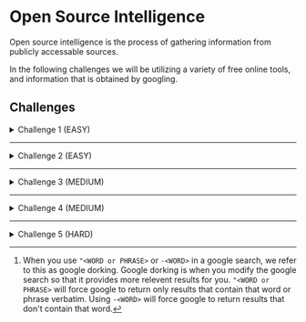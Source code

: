 # Open Source Intelligence
Open source intelligence is the process of gathering information from publicly accessable sources.  

In the following challenges we will be utilizing a variety of free online tools, and information that is obtained by googling.

## Challenges

<details>
<summary> Challenge 1 (EASY)</summary>

<br>

**Based on the following image, can you identify the following bits of information:**
   + [ ] Where was this image shot?</label>
   + [ ] What is the name of the series this image was from?
   + [ ] What is the name of the episode this image was from?
![image](https://github.com/Purdue-Fort-Wayne-ACM/CTF-Training-Spring-2024/assets/84486562/16669296-747e-4d93-b1f4-84b85d1e9d30)

  <details>
    <Summary>Walkthrough</Summary>

  > How would we be able to get a location from a screengrab? In this section we discuss a fairly simple way to do just that!
>  
  > How we would typically go about solving this type of question, is to first start by reverse image searching. Most search engines will have an option when right clicking an image to do a reverse image search. This is essentially like googling, but instead of words you are googling with images. For instance in chrome you can right click on an image and select the `Search Image with Google` to open a side pane. This side pane will have the results of your image search in them and will link to external sites.
>   
  > In our case, as this image is from a TV show (we can tell this both by the question and the way that the image is composed), we will likely get a lot of hits. From there, once we get the episode number and series name (it should be one of the first results), we can use the google search `Where was <SERIES NAME> filmed` and get all of the required information.

  </details>

  <details>
    <Summary>Answers</Summary>

  > 1. Where was this image shot? **_Portmeirion, Wales_**
>
  > 2. What is the name of the series this image was from? **_The Prisoner (1968)_**
>      
  > 3. What is the name of the episode this image was from? **_Free for All (S1 E4)_**
  </details>

</details>

---

<details>
<summary>Challenge 2 (EASY)</Summary>

<br>

**Using the following image please tell us the following information:**  
   + [ ] What were the camera settings used for this image?
   + [ ] What city is in the image?
   + [ ] What is the name of the building that is directly in front of the camera?
   + [ ] What is the name of the bridge that the photo was taken on?
      
![image](https://github.com/Purdue-Fort-Wayne-ACM/CTF-Training-Spring-2024/blob/main/assets/_MG_9319%20copy.jpg)
Image by Neal Birchfield, Image used with permission. [Download Image](https://github.com/Purdue-Fort-Wayne-ACM/CTF-Training-Spring-2024/blob/main/assets/_MG_9319%20copy.jpg)  

<details>
<summary>Walkthrough</summary>

> Let's start with the camera settings. When you take a picture, the phone or camera will save a little bit of information about the image in addition to the picture taken. This 'metadata' as we call it stores settings such as lens, aperture (how much light was let in), shutter speed (how long the shutter was open for), and more. There are plenty of free metadata viewers online.
>
> After finding the viewing the metadata, we found the camera settings, but unfortunately not the location of the image. We can try reverse image search to see if there are any hits. In doing this, we can see that there are two possible hits, one on a photo site and one on an instagram post. Both were taken in the same city, but can we get down to the bridge. The instagram post could help us with that. It was taken by Cloudgate (aka the 'Chicago Bean'). On google maps, it shows that there are only two bridges anywhere near the bean, one to the east and one to the south. The one to the east doesn't seem to fit, so it must be the one to the south! We can then check what building the bridge is connecting.

</details>

<details>
<summary>Answers</Summary>

1. What were the camera settings used for this image?

    ```txt    
    Camera Brand: Canon
    Camera Model: Canon EOS Rebel T6
    Lens Size: 39 mm
    Aperture: f/7.1
    Shutter Speed: 1/100 sec
    ISO: 100
    ```

2. What city is in the image? **_Chicago_**
3. What is the name of the building that is directly in front of the camera? **_The Art Institute of Chicago_**
4. What is the name of the bridge that the photo was taken on? **_Nichols Bridgeway_**

</details>
</details>

---

<details>
<summary>Challenge 3 (MEDIUM)</summary>

<br>

```txt
Jenna Coleman: Deep Breath
Karen Gillan: The Girl Who Waited
Catherine Tate: Forest of the Dead
Billie Piper: ???
```

**Using the above, please answer the following:**
* What is the missing title?
* What ties these titles together?

<br>

<details>
    <summary>Walkthrough</summary>

> These seem to follow the same pattern, a name then a title. We can make a guess that these might be author's and their books or something similar. If we google one of the names, we can see that they are actors. If we google the title, we can see that these are all names of Doctor Who episodes. Let's use IMDb to figure out any other information about each episode. Let's try it with the last one, the _Forest of the Dead_.
>
> Looking at the cast, we can see that *Catherine Tate* is one of the actors who credited for the episode. We seem to be on the right track! If we do this with the others, we will also see that they follow the same pattern.
>
> Let's check the details of each episode to see if anything matches. If we look under Filming locations, we can see that they all share a common filming location! Looking into this, we see that there are a total of 7 (as of writing) episodes that use this location on IMDb.
>
> To determine what the correct episode is, we can check which one (outside of the three that we know) has the actor *Billie Piper* credited in. 
</details>
<details>
    <summary>Answers</summary>
    
1) What is the missing title? **_The Girl in the Fireplace_**
2) What ties these titles together? **_These all share common filming locations. Specifically_ Dyffryn Gardens, St Nicholas, Vale of Glamorgan, Wales, UK**

</details>
</details>

---

<details>
<summary>Challenge 4 (MEDIUM)</summary>

<br>

```txt
Pecos Hank: (32.8,-89.11),(33.04,-88.65),6,3,1930
Tim Samaras (RIP): (34.05,-88.45),(34.31,-87.92),137,23,2042
Reed Timmer: (34.39,-85.98),(34.77,-85.52),0,25,2319
Jo Harding: |REDACTED|
```

**Using the above, please answer the following:**

* What is the value for Jo Harding? (Give this in the same format as above)  
* What is the common element?  

<br>
<details>
<summary>Walkthrough</summary>

>This seems harder than the last question, but we are also given a lot more information to compensate! Our pattern here follows a very strict format as well!
>
>```
>Name: Number Pair, Number Pair, number, number, number
>```
>
> At first glance, we can tell that the number pairs seem to be close together and look like Latitude/Longitude pairs. The middle two numbers seem odd, but the last number could be a year. However, this probably is not the case as we quickly go beyond the current date and some of these data points would be in the future. So, we have only three bits of actionable information: the name, the first Latitude/Longitude pair, and the second Latitude/Longitude pair. Let's try googling these names to start.
>
> It seems that these are storm chasers. So, we might be tracking storms or tornadoes with these data points. Let's try googling these Latitude/Longitude points and putting them on google maps.
>
> After putting them in Google maps, we can see that these are in Alabama and Mississipi. As we can assume that these are tornadoes, one pair of Latitude/Longitude should be the start or end point of the path the storm took.
>
> Let's try googling a tornado track database.

> [!NOTE]
> This walkthrough will assume that you are using the [MRCC Database](https://mrcc.purdue.edu/gismaps/cntytorn) or [Tornado Archive](https://tornadoarchive.com/explorer/2.2.1)

> After the google mapping of the Lat/Long pairs, we can see that one is in the eastern side of Mississippi towards the center and the other two are in the northern part of Alabama.
>
> After finding them in the database, we can see that they actually share a lot more than we first suspected! They are all EF5s that happened during the same outbreak! There should be only one other tornado that matches this criteria, try filtering for it on the database!

</details>

<details>
<summary>Answers</summary>

1) What is the value for Jo Harding? **_(34.11,-88.15),(35.09,-86.15),145,72,2005_**
2) What is the common element? **_These are all EF5 tornado tracks, specifically all from the same outbreak on April 27<sup>th</sup>, 2011. Each line is in the format:_**

        (START Lat/Lon),(END Lat/Lon),Fatalities,Injuries,Time (UTC)

</details>

</details>

---


<details>
<summary> Challenge 5 (HARD)</Summary>  
 
<br>

**Based on the following image, can you identify the following bits of information:**
  + [ ] What is the name of the video?
  + [ ] Where was the video being reacted to originally posted?
  + [ ] What country is the video being reacted to shot in?
  + [ ] What type of battery was the cause of the critical failure?
![image](https://github.com/Purdue-Fort-Wayne-ACM/CTF-Training-Spring-2024/assets/84486562/f86d7440-da22-4849-81f4-15179ba307ff)

<details>
  <summary>Walkthrough</summary>

  > This one is much harder than the last one, but is still a good reverse image search experiment.
> 
> You will quickly realize that reverse image search does not give any valuable information. So, we will need to resort to our powers of observation! We know that this is from a video. We know this both from the way that the question is asked and how the image is composed like a 'react' video from YouTube or other popular video sharing platforms. For this section, we will assume that this image is taken from a YouTube video given the aspect ratio. So we have an idea of where to search once we get more information on the image.
> 
> Looking specificially at the video that is being reacted to in the image we can gain some more information. We can clearly see that the video has something on fire, however, the fire looks odd. Instead of being more traditional match/firewood/etc. fire, it is a brilliant white. This might seem to be inconsquectial, but we can gain more information from this. Next looking closely, we can see that the video was taken in what seems to be a parking lot. Looking at this, it seems that the thing burning is likely made of some metal. To determine this, we can look up `metals that burn white`, we get metals such as Magnesium, Titanium, Nickle, Chromium, and Aluminum. Given that the burning object takes up a small amount of space in the parking spot, so we can assume that the burning metal object is also lightweight. Some common metals that are used in transportation and are light weight, we can safely assume that it is made of either aluminum or titanium. So we know what the item is made of, but what could it be? For that, we can look up things that are commonly made of aluminum and are small. This will lead to something like a bike or scooter.
> 
> Both of these are also have 'electric' versions of them. Next, we can see what powers the electric version of a bike or scooter. This will lead to a type of battery. Our instinct is confirmed as well given our last question asking what type of battery is the cause of the fire. After googling `electric scooter battery`, we can see that they are commonly using Lithium Ion batteries.
> 
> Looking at we know now; we know that we are looking for a YouTube video, in which, the YouTuber is reacting to a video of an e-scooter or e-bike on fire that was powered by a lithium ion battery that failed. Knowing this, we know that the YouTube video will likely not have 'Lithium Ion Battery', 'e-bike fire', or 'e-scooter fire'. We can then return to google for more information. When googleing `lithium ion battery "slang"`[^1], we will get "spicy pillow" as slang/common saying for 'Lithium Ion Batteries'. This seems like something that might be a good YouTube video title. So let's google `YouTuber reacts to spicy pillows`. The first result shows a YouTuber or seems to look similar to the one in our screenshot. Watching/skimming through the first result on YouTube, we can quickly confirm that this is the video that the screenshot was taken from.
> 
> We can then go to the subreddit that posted the video using the keywords that were given in the video right before the YouTuber's reaction to the video. We should be able to find the video that was being reacted to. It turns out that the video was reposted from another subreddit. The subreddit that it was _originally_ posted on is a country's subreddit, so we have answer 3. We can then use google translate to determine the rest of the answers.
[^1]: When you use `"<WORD or PHRASE>` or `-<WORD>` in a google search, we refer to this as google dorking. Google dorking is when you modify the google search so that it provides more relevent results for you. `"<WORD or PHRASE>` will force google to return only results that contain that word or phrase verbatim. Using `-<WORD>` will force google to return results that don't contain that word.
</details>
<details>
  <summary>Answer Key</summary>

  > 1. What is the name of the video? **_Spicy Pillows, Bulging Batteries, And You | Lexplanations ft. r/spicypillows_**
>
  > 2. Where was the video being reacted to originally posted? **_Viber or r/Slovenia_**
>      
  > 3. What country is the video being reacted to shot in? **_Slovenia_**
>
>   4. What type of battery was the cause of the critical failure? **_3.7V Li-ION 18650_**
</details>
</details>